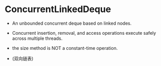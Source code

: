# ConcurrentLinkedDeque

- An unbounded concurrent deque based on linked nodes.

- Concurrent insertion, removal, and access operations execute safely across multiple threads.

- the size method is NOT a constant-time operation.

- (双向链表)